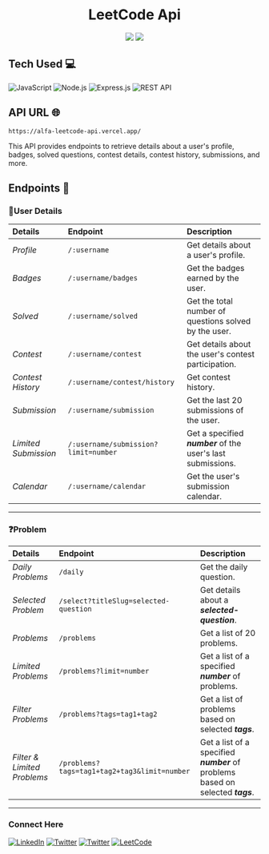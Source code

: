 <h1 align="center">LeetCode Api</h1>
<div align="center">
<img src="https://img.shields.io/badge/License-MIT-green.svg"/>
<img src="https://img.shields.io/npm/v/npm.svg?logo=nodedotjs"/>

</div>

## Tech Used 💻

![JavaScript](https://img.shields.io/badge/javascript-%2320232a.svg?style=for-the-badge&logo=javascript&logoColor=%23F7DF1E)
![Node.js](https://img.shields.io/badge/Node.js-%2320232a?style=for-the-badge&logo=node.js&logoColor=43853D)
![Express.js](https://img.shields.io/badge/express-%2320232a.svg?style=for-the-badge&logo=express&logoColor=%23F7DF1E)
![REST API](https://img.shields.io/badge/RestApi-%2320232a.svg?style=for-the-badge&logo=restAPI&logoColor=%23F7DF1E)

## API URL 🌐

```
https://alfa-leetcode-api.vercel.app/
```

This API provides endpoints to retrieve details about a user's profile, badges, solved questions, contest details, contest history, submissions, and more.

## Endpoints 🚀

### 👤User Details

| Details              | Endpoint                             | Description                                                  |
| :------------------- | :----------------------------------- | :----------------------------------------------------------- |
| _Profile_            | `/:username`                         | Get details about a user's profile.                          |
| _Badges_             | `/:username/badges`                  | Get the badges earned by the user.                           |
| _Solved_             | `/:username/solved`                  | Get the total number of questions solved by the user.        |
| _Contest_            | `/:username/contest`                 | Get details about the user's contest participation.          |
| _Contest History_    | `/:username/contest/history`         | Get contest history.                                         |
| _Submission_         | `/:username/submission`              | Get the last 20 submissions of the user.                     |
| _Limited Submission_ | `/:username/submission?limit=number` | Get a specified **_number_** of the user's last submissions. |
| _Calendar_           | `/:username/calendar`                | Get the user's submission calendar.                          |

---

### ❓Problem

| Details                     | Endpoint                                     | Description                                                                      |
| :-------------------------- | :------------------------------------------- | :------------------------------------------------------------------------------- |
| _Daily Problems_            | `/daily`                                     | Get the daily question.                                                          |
| _Selected Problem_          | `/select?titleSlug=selected-question`        | Get details about a **_selected-question_**.                                     |
| _Problems_                  | `/problems`                                  | Get a list of 20 problems.                                                       |
| _Limited Problems_          | `/problems?limit=number`                     | Get a list of a specified **_number_** of problems.                              |
| _Filter Problems_           | `/problems?tags=tag1+tag2`                   | Get a list of problems based on selected **_tags_**.                             |
| _Filter & Limited Problems_ | `/problems?tags=tag1+tag2+tag3&limit=number` | Get a list of a specified **_number_** of problems based on selected **_tags_**. |

---

### Connect Here

[![LinkedIn](https://img.shields.io/badge/linkedin-%2320232a.svg?style=normal&logo=linkedIn&logoColor=%230077B5)](https://linkedin.com/in/alfaarghya)
[![Twitter](https://img.shields.io/badge/twitter-%2320232a.svg?style=normal&logo=twitter&logoColor=%230077B5)](https://twitter.com/alfa_arghya)
[![Twitter](https://img.shields.io/badge/Instagram-%2320232a.svg?style=normal&logo=instagram&logoColor=white)](https://www.instagram.com/alfaarghya)
[![LeetCode](https://img.shields.io/badge/LeetCode-%2320232a.svg?style=normal&logo=LeetCode&logoColor=%FFA116)](https://leetcode.com/alfa_arghya/)
